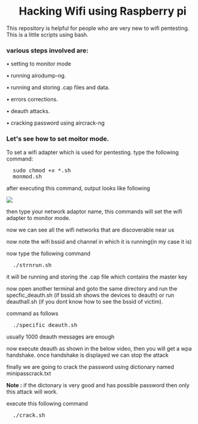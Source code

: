<h1 align="center">Hacking Wifi using Raspberry pi</h1>
<p>This repository is helpful for people who are very new to wifi pentesting. This is a little scripts using bash.</p>
<h3>
various steps involved are:</h3>
<p>  &#x2022;  setting to monitor mode</p>
<p>  &#x2022;  running airodump-ng.</p>
<p>  &#x2022;  running and storing .cap files and data.</p>
<p>  &#x2022;  errors corrections.</p>
<p>  &#x2022;  deauth attacks.</p>
<p>  &#x2022;  cracking password using aircrack-ng</p>
<h3>
  
Let's see how to set moitor mode.</h3>
<p> To set a wifi adapter which is used for pentesting. type the following command:</p>
<pre>
  sudo chmod +x *.sh
  monmod.sh</pre>
<p>after executing this command, output looks like following</p>
<img src="wifiH/rasp1">
<p>then type your network adaptor name, this commands will set the wifi adapter to monitor mode.</p>
<p>now we can see all the wifi networks that are discoverable near us</p>
<p> now note the wifi bssid and channel in which it is running(in my case it is)</p>
<p>now type the following command</p>
<pre>
  ./strnrun.sh</pre>
<p>it will be running and storing the .cap file which contains the master key</p>
<p>now open another terminal and goto the same directory and run the specfic_deauth.sh (if bssid.sh shows the devices to deauth) or run deauthall.sh (if you dont know how to see the bssid of victim).</p>
<p>command as follows</p>
<pre>
  ./specific_deauth.sh</pre>
<p>usually 1000 deauth messages are enough</p>
<p>now execute deauth as shown in the below video, then you will get a wpa handshake. once handshake is displayed we can stop the attack</p>
<p>finally we are going to crack the password using dictionary named minipasscrack.txt</p>
<p><b>Note :</b> if the dictonary is very good and has possible password then only this attack will work.</p>
<p>execute this following command</p>
<pre>
  ./crack.sh</pre>
